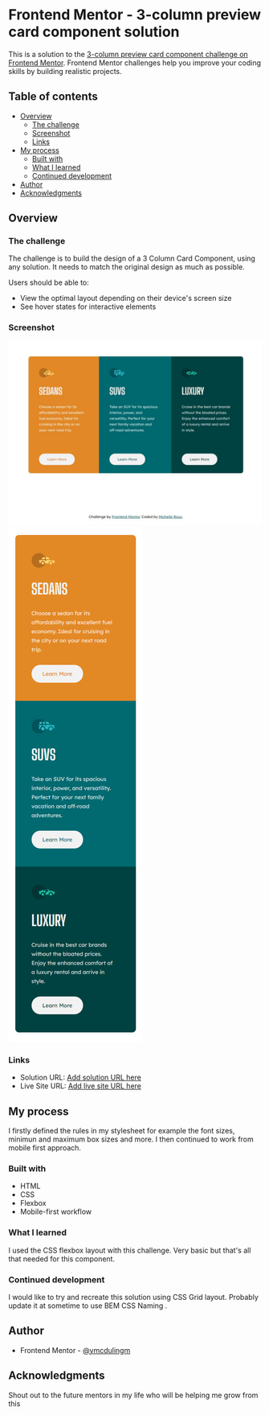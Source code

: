 # Frontend Mentor - 3-column preview card component solution

This is a solution to the [3-column preview card component challenge on Frontend Mentor](https://www.frontendmentor.io/challenges/3column-preview-card-component-pH92eAR2-). Frontend Mentor challenges help you improve your coding skills by building realistic projects. 

## Table of contents

- [Overview](#overview)
  - [The challenge](#the-challenge)
  - [Screenshot](#screenshot)
  - [Links](#links)
- [My process](#my-process)
  - [Built with](#built-with)
  - [What I learned](#what-i-learned)
  - [Continued development](#continued-development)
- [Author](#author)
- [Acknowledgments](#acknowledgments)


## Overview

### The challenge

The challenge is to build the design of a 3 Column Card Component, using any solution. It needs to match the original design as much as possible.

Users should be able to:

- View the optimal layout depending on their device's screen size
- See hover states for interactive elements

### Screenshot

![](screenshots/desktop-screenshot.jpg)
![](screenshots/mobile-screenshot.jpg)

### Links

- Solution URL: [Add solution URL here](https://your-solution-url.com)
- Live Site URL: [Add live site URL here](https://your-live-site-url.com)

## My process

I firstly defined the rules in my stylesheet for example the font sizes, minimun and maximum box sizes and more. I then continued to work from mobile first approach.

### Built with

- HTML
- CSS
- Flexbox
- Mobile-first workflow

### What I learned

I used the CSS flexbox layout with this challenge. Very basic but that's all that needed for this component.

### Continued development

I would like to try and recreate this solution using CSS Grid layout. Probably update it at sometime to use BEM CSS Naming .


## Author

- Frontend Mentor - [@ymcdulingm](https://www.frontendmentor.io/profile/mcdulingm)


## Acknowledgments

Shout out to the future mentors in my life who will be helping me grow from this

